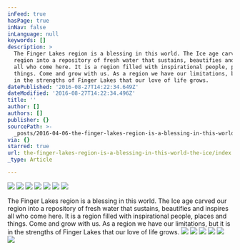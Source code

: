 ```yaml
---
inFeed: true
hasPage: true
inNav: false
inLanguage: null
keywords: []
description: >
  The Finger Lakes region is a blessing in this world. The Ice age carved our
  region into a repository of fresh water that sustains, beautifies and inspires
  all who come here. It is a region filled with inspirational people, places and
  things. Come and grow with us. As a region we have our limitations, but it is
  in the strengths of Finger Lakes that our love of life grows.
datePublished: '2016-08-27T14:22:34.649Z'
dateModified: '2016-08-27T14:22:34.496Z'
title: ''
author: []
authors: []
publisher: {}
sourcePath: >-
  _posts/2016-04-06-the-finger-lakes-region-is-a-blessing-in-this-world-the-ice.md
via: {}
starred: true
url: the-finger-lakes-region-is-a-blessing-in-this-world-the-ice/index.html
_type: Article

---
```

![](https://the-grid-user-content.s3-us-west-2.amazonaws.com/cf5231a9-2359-4ffb-b14d-a5e117cea2cd.jpg)
![](https://the-grid-user-content.s3-us-west-2.amazonaws.com/9f969520-44c9-45a3-a693-50040692e233.jpg)
![](https://the-grid-user-content.s3-us-west-2.amazonaws.com/25c4fb93-4dbe-44c1-a69c-d015b9a15476.jpg)
![](https://the-grid-user-content.s3-us-west-2.amazonaws.com/57b6fd70-048b-4cdc-8ad4-60297a78f76c.jpg)
![](https://the-grid-user-content.s3-us-west-2.amazonaws.com/cfda93d2-b81d-442d-bb1c-fad31d384c3b.jpg)
![](https://the-grid-user-content.s3-us-west-2.amazonaws.com/04a441d6-c732-4e95-a54d-eeefb36cbaac.jpg)
![](https://the-grid-user-content.s3-us-west-2.amazonaws.com/5ddeb77a-2a53-488c-9062-6fa59ccd024e.jpg)

The Finger Lakes region is a blessing in this world. The Ice age carved our region into a repository of fresh water that sustains, beautifies and inspires all who come here. It is a region filled with inspirational people, places and things. Come and grow with us. As a region we have our limitations, but it is in the strengths of Finger Lakes that our love of life grows.
![](https://the-grid-user-content.s3-us-west-2.amazonaws.com/b6aec532-6f66-41bc-b9e8-5f2caec348d1.jpg)
![](https://the-grid-user-content.s3-us-west-2.amazonaws.com/336fa361-2bfe-44ac-9ca3-dc2d3b340792.jpg)
![](https://the-grid-user-content.s3-us-west-2.amazonaws.com/6a2b49b2-cc2d-4746-8d57-e736f5883d15.jpg)
![](https://the-grid-user-content.s3-us-west-2.amazonaws.com/2bc429cc-bf09-4871-a47e-519a4ebf4b46.jpg)
![](https://the-grid-user-content.s3-us-west-2.amazonaws.com/37b1f61d-17a0-4d84-a180-3d2f171647a8.jpg)
![](https://the-grid-user-content.s3-us-west-2.amazonaws.com/8d504a6a-65d2-4463-a069-947145cc9380.jpg)